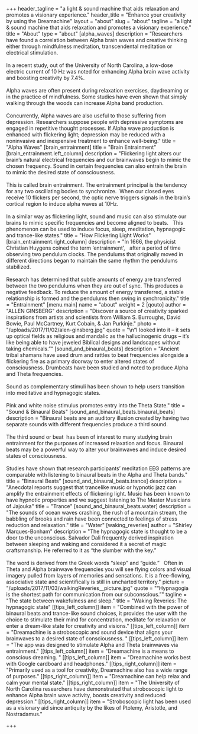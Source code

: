 +++
header_tagline = "a light & sound machine that aids relaxation and promotes a visionary experience."
header_title = "Enhance your creativity by using the Dreamachine"
layout = "about"
slug = "about"
tagline = "a light & sound machine that aids relaxation and promotes a visionary experience."
title = "About"
type = "about"
[alpha_waves]
description = "Researchers have found a correlation between Alpha brain waves and creative thinking either through mindfulness meditation, transcendental meditation or electrical stimulation.<br><br>In a recent study, out of the University of North Carolina, a low-dose electric current of 10 Hz was noted for enhancing Alpha brain wave activity and boosting creativity by 7.4%.<br><br>Alpha waves are often present during relaxation exercises, daydreaming or in the practice of mindfulness. Some studies have even shown that simply walking through the woods can increase Alpha band production.<br><br>Concurrently, Alpha waves are also useful to those suffering from depression. Researchers suppose people with depressive symptoms are engaged in repetitive thought processes. If Alpha wave production is enhanced with flickering light; depression may be reduced with a noninvasive and inexpensive treatment to enhance well-being."
title = "Alpha Waves"
[brain_entrainment]
title = "Brain Entrainment"
[brain_entrainment.left_column]
description = "Flickering light alters our brain’s natural electrical frequencies and our brainwaves begin to mimic the chosen frequency. Sound in certain frequencies can also entrain the brain to mimic the desired state of consciousness.<br><br>This is called brain entrainment. The entrainment principal is the tendency for any two oscillating bodies to synchronize. &nbsp;When our closed eyes receive 10 flickers per second, the optic nerve triggers signals in the brain’s cortical region to induce alpha waves at 10Hz.<br><br>In a similar way as flickering light, sound and music can also stimulate our brains to mimic specific frequencies and become aligned to beats. &nbsp; This phenomenon can be used to induce focus, sleep, meditation, hypnagogic and trance-like states."
title = "How Flickering Light Works"
[brain_entrainment.right_column]
description = "In 1666, the physicist Christian Huygens coined the term ‘entrainment’, &nbsp; after a period of time observing two pendulum clocks. The pendulums that originally moved in different directions began to maintain the same rhythm the pendulums stabilized.<br><br>Research has determined that subtle amounts of energy are transferred between the two pendulums when they are out of sync. This produces a negative feedback. To reduce the amount of energy transferred, a stable relationship is formed and the pendulums then swing in synchronicity."
title = "Entrainment"
[menu.main]
name = "about"
weight = 2
[qouto]
author = "ALLEN GINSBERG"
description = "Discover a source of creativity sparked inspirations from artists and scientists from William S. Burroughs, David Bowie, Paul McCartney, Kurt Cobain, & Jan Purkinje."
photo = "/uploads/2017/11/02/alen-ginsberg.jpg"
quote = "\n“I looked into it – it sets up optical fields as religious and mandalic as the hallucinogenic drugs – it’s like being able to have jeweled Biblical designs and landscapes without taking chemicals.”"
[sound_and_binaural_beats]
description = "Ancient tribal shamans have used drum and rattles to beat frequencies alongside a flickering fire as a primary doorway to enter altered states of consciousness. Drumbeats have been studied and noted to produce Alpha and Theta frequencies.<br><br>Sound as complementary stimuli has been shown to help users transition into meditative and hypnagogic states.<br><br>Pink and white noise stimulus promotes entry into the Theta State."
title = "Sound & Binaural Beats"
[sound_and_binaural_beats.binaural_beats]
description = "Binaural beats are an auditory illusion created by having two separate sounds with different frequencies produce a third sound.<br><br>The third sound or beat &nbsp;has been of interest to many studying brain entrainment for the purposes of increased relaxation and focus. Binaural beats may be a powerful way to alter your brainwaves and induce desired states of consciousness.<br><br>Studies have shown that research participants’ meditation EEG patterns are comparable with listening to binaural beats in the Alpha and Theta bands."
title = "Binaural Beats"
[sound_and_binaural_beats.trance]
description = "Anecdotal reports suggest that trancelike music or hypnotic jazz can amplify the entrainment effects of flickering light. Music has been known to have hypnotic properties and we suggest listening to The Master Musicians of Jajouka"
title = "Trance"
[sound_and_binaural_beats.water]
description = "The sounds of ocean waves crashing, the rush of a mountain stream, the babbling of brooks and rain have been connected to feelings of stress reduction and relaxation."
title = "Water"
[waking_reveries]
author = "Shirley Marques-Bonham"
description = "The hypnagogic state is thought to be a door to the unconscious. Salvador Dali frequently derived inspiration between sleeping and waking and considered it a secret of magic craftsmanship. He referred to it as “the slumber with the key.”<br><br>The word is derived from the Greek words “sleep” and “guide.” &nbsp; Often in Theta and Alpha brainwave frequencies you will see flying colors and visual imagery pulled from layers of memories and sensations. It is a free-flowing, associative state and scientifically is still in uncharted territory."
picture = "/uploads/2017/11/03/walkingReveries__picture.jpg"
quote = "“Hypnagogia is the shortest path for communication from our subconscious.”"
tagline = "The state between wakefulness and sleep."
title = "Waking Reveries: The hypnagogic state"
[[tips_left_column]]
item = "Combined with the power of binaural beats and trance-like sound choices, it provides the user with the choice to stimulate their mind for concentration, meditate for relaxation or enter a dream-like state for creativity and visions."
[[tips_left_column]]
item = "Dreamachine is a stroboscopic and sound device that aligns your brainwaves to a desired state of consciousness. "
[[tips_left_column]]
item = "The app was designed to stimulate Alpha and Theta brainwaves via entrainment."
[[tips_left_column]]
item = "Dreamachine is a means to conscious dreaming. "
[[tips_left_column]]
item = "Dreamachine works best with Google cardboard and headphones."
[[tips_right_column]]
item = "Primarily used as a tool for creativity, Dreamachine also has a wide range of purposes."
[[tips_right_column]]
item = "Dreamachine can help relax and calm your mental state."
[[tips_right_column]]
item = "The University of North Carolina researchers have demonstrated that stroboscopic light to enhance Alpha brain wave activity, boosts creativity and reduced depression."
[[tips_right_column]]
item = "Stroboscopic light has been used as a visionary aid since antiquity by the likes of Ptolemy, Aristotle, and Nostradamus."

+++
